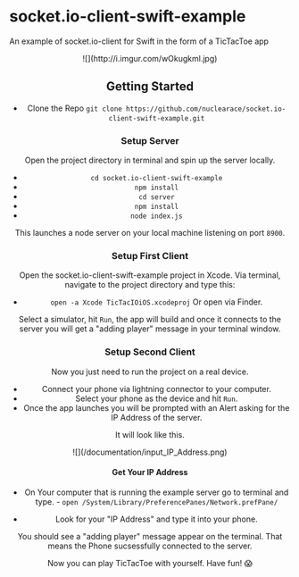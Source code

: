 # socket.io-client-swift-example
An example of socket.io-client for Swift in the form of a TicTacToe app

<center>
![](http://i.imgur.com/wOkugkml.jpg)
<center>



## Getting Started

- Clone the Repo 
`git clone https://github.com/nuclearace/socket.io-client-swift-example.git`

### Setup Server
Open the project directory in terminal and spin up the server locally.

 - `cd socket.io-client-swift-example`
 - `npm install`
 - `cd server`
 - `npm install`
 - `node index.js`

This launches a node server on your local machine listening on port `8900`.

### Setup First Client
Open the socket.io-client-swift-example project in Xcode.
Via terminal, navigate to the project directory and type this:
 - `open -a Xcode TicTacIOiOS.xcodeproj`
Or open via Finder.

Select a simulator, hit `Run`, the app will build and once it connects to the server you will get a "adding player" message in your terminal window.

### Setup Second Client
Now you just need to run the project on a real device.
 - Connect your phone via lightning connector to your computer.
 - Select your phone as the device and hit `Run`.
 - Once the app launches you will be prompted with an Alert asking for the IP Address of the server.

It will look like this.
<center>
![](/documentation/input_IP_Address.png)
<center>

#### Get Your IP Address
 - On Your computer that is running the example server go to terminal and type. 
        - `open /System/Library/PreferencePanes/Network.prefPane/`

 - Look for your "IP Address" and type it into your phone.

You should see a "adding player" message appear on the terminal. That means the Phone sucsessfully connected to the server.

Now you can play TicTacToe with yourself. Have fun! 😱
